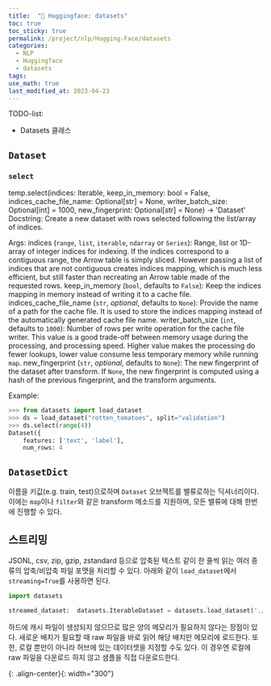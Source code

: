 ```yaml
---
title:  "🤗 Huggingface: datasets"
toc: true
toc_sticky: true
permalink: /project/nlp/Hugging-Face/datasets
categories:
  - NLP
  - Huggingface
  - datasets
tags:
use_math: true
last_modified_at: 2023-04-23
---
```


TODO-list:
- Datasets 클래스

## `Dataset`


### `select`

temp.select(indices: Iterable, keep_in_memory: bool = False, indices_cache_file_name: Optional[str] = None, writer_batch_size: Optional[int] = 1000, new_fingerprint: Optional[str] = None) -> 'Dataset'
Docstring:
Create a new dataset with rows selected following the list/array of indices.

Args:
    indices (`range`, `list`, `iterable`, `ndarray` or `Series`):
        Range, list or 1D-array of integer indices for indexing.
        If the indices correspond to a contiguous range, the Arrow table is simply sliced.
        However passing a list of indices that are not contiguous creates indices mapping, which is much less efficient,
        but still faster than recreating an Arrow table made of the requested rows.
    keep_in_memory (`bool`, defaults to `False`):
        Keep the indices mapping in memory instead of writing it to a cache file.
    indices_cache_file_name (`str`, *optional*, defaults to `None`):
        Provide the name of a path for the cache file. It is used to store the
        indices mapping instead of the automatically generated cache file name.
    writer_batch_size (`int`, defaults to `1000`):
        Number of rows per write operation for the cache file writer.
        This value is a good trade-off between memory usage during the processing, and processing speed.
        Higher value makes the processing do fewer lookups, lower value consume less temporary memory while running `map`.
    new_fingerprint (`str`, *optional*, defaults to `None`):
        The new fingerprint of the dataset after transform.
        If `None`, the new fingerprint is computed using a hash of the previous fingerprint, and the transform arguments.

Example:

```py
>>> from datasets import load_dataset
>>> ds = load_dataset("rotten_tomatoes", split="validation")
>>> ds.select(range(4))
Dataset({
    features: ['text', 'label'],
    num_rows: 4
```


## `DatasetDict`

이름을 키값(e.g. train, test)으로하며 `Dataset` 오브젝트를 밸류로하는 딕셔너리이다.
이에는 `map`이나 `filter`와 같은 transform 메소드를 지원하며, 모든 밸류에 대해 한번에 진행할 수 있다.

## 스트리밍

JSONL, csv, zip, gzip, zstandard 등으로 압축된 텍스트 같이 한 줄씩 읽는 여러 종류의 압축/비압축 파일 포맷을 처리할 수 있다.
아래와 같이 `load_dataset`에서 `streaming=True`를 사용하면 된다.

```py
import datasets

streamed_dataset:  datasets.IterableDataset = datasets.load_dataset('./codeparrot', split="train", streaming=True)
```

하드에 캐시 파일이 생성되지 않으므로 많은 양의 메모리가 필요하지 않다는 장점이 있다.
새로운 배치가 필요할 때 raw 파일을 바로 읽어 해당 배치만 메모리에 로드한다.
또한, 로컬 뿐만이 아니라 허브에 있는 데이터셋을 지정할 수도 있다.
이 경우엔 로컬에 raw 파일을 다운로드 하지 않고 샘플을 직접 다운로드한다.



{: .align-center}{: width="300"}
